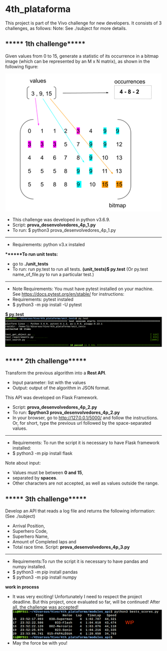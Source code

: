 # 4th_plataforma
This project is part of the Vivo challenge for new developers. It consists of 3 challenges, as follows:
Note: See ./subject for more details.

<h2><b>***** 1th challenge*****</b></h2>
Given values from 0 to 15, generate a statistic of its occurrence in a bitmap image (which can be represented by an M x N matrix), as shown in the following figure:

![1th](images/1.png)

- This challenge was developed in python v3.6.9.
- Script: <b>prova_desenvolvedores_4p_1.py</b>
- To run: $ python3 prova_desenvolvedores_4p_1.py
- --------------------------------------
- Requirements: python v3.x instaled
  
<b>******To run unit tests:</b>
- go to <b>./unit_tests</b> 
- To run: run py.test to run all tests. 
  <b>(unit_tests)$ py.test</b>
  (Or py.test name_of_file.py to run a particular test.)
- --------------------------------------
- Note Requirements: You must have pytest installed on your machine. See https://docs.pytest.org/en/stable/ for instructions:
- Requirements: pytest instaled
- $ python3 -m pip install -U pytest

<b>$ py.test</b>
![1th2](images/2.png)

<h2><b>***** 2th challenge*****</b></h2>

Transform the previous algorithm into a <b>Rest API</b>.
- Input parameter: list with the values
- Output: output of the algorithm in JSON format.

This API was developed on Flask Framework. 
- Script: <b>prova_desenvolvedores_4p_2.py</b>
- To run: <b>$python3 prova_desenvolvedores_4p_2.py</b>
- In your browser, go to http://127.0.0.1/5000/ and follow the instructions. 
Or, for short, type the previous url followed by the space-separated values.
- --------------------------------------
- Requirements: To run the script it is necessary to have Flask framework installed:
- $ python3 -m pip install flask

Note about input: 
- Values must be between <b>0 and 15</b>, 
- separated by <b>spaces</b>. 
- Other characters are not accepted, as well as values outside the range.

<h2><b>***** 3th challenge*****</b></h2>

Develop an API that reads a log file and returns the following
information: (See ./subject)
- Arrival Position, 
- Superhero Code, 
- Superhero Name, 
- Amount of Completed laps and 
- Total race time.
Script: <b>prova_desenvolvedores_4p_3.py</b>
- --------------------------------------
- Requirements:To run the script it is necessary to have pandas and numpy installed.
- $ python3 -m pip install pandas
- $ python3 -m pip install numpy

<b>work in process</b>
- It was very exciting! Unfortunately I need to respect the project deadline. But this project, once evaluated so far, will be continued! After all, the challenge was accepted!
![3th](images/3.png)
- May the force be with you!


